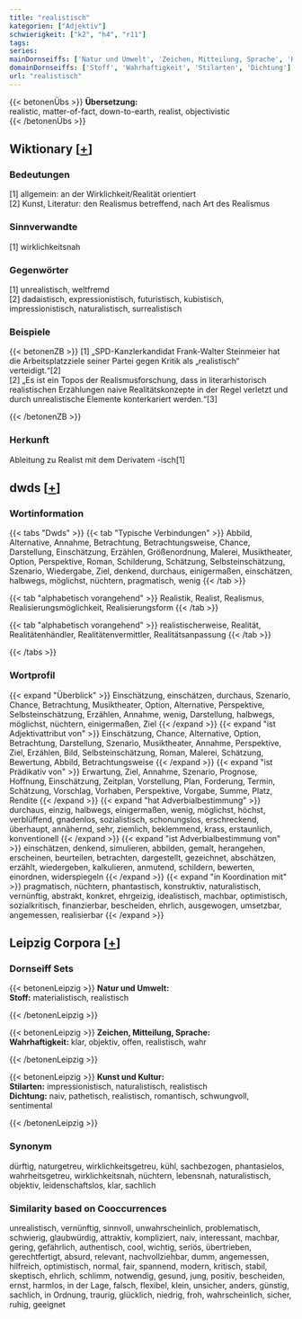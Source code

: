 ```yaml
---
title: "realistisch"
kategorien: ["Adjektiv"]
schwierigkeit: ["k2", "h4", "r11"]
tags:
series:
mainDornseiffs: ['Natur und Umwelt', 'Zeichen, Mitteilung, Sprache', 'Kunst und Kultur']
domainDornseiffs: ['Stoff', 'Wahrhaftigkeit', 'Stilarten', 'Dichtung']
url: "realistisch"
---
```


{{< betonenÜbs >}}
**Übersetzung:**  
realistic, matter-of-fact, down-to-earth, realist, objectivistic  
{{< /betonenÜbs >}}

## Wiktionary [[+](https://de.wiktionary.org/wiki/realistisch)]

### Bedeutungen
[1] allgemein: an der Wirklichkeit/Realität orientiert  
[2] Kunst, Literatur: den Realismus betreffend, nach Art des Realismus  

### Sinnverwandte
[1] wirklichkeitsnah  

### Gegenwörter
[1] unrealistisch, weltfremd  
[2] dadaistisch, expressionistisch, futuristisch, kubistisch, impressionistisch, naturalistisch, surrealistisch  

### Beispiele
{{< betonenZB >}}
[1] „SPD-Kanzlerkandidat Frank-Walter Steinmeier hat die Arbeitsplatzziele seiner Partei gegen Kritik als „realistisch“ verteidigt.“[2]  
[2] „Es ist ein Topos der Realismusforschung, dass in literarhistorisch realistischen Erzählungen naive Realitätskonzepte in der Regel verletzt und durch unrealistische Elemente konterkariert werden.“[3]  

{{< /betonenZB >}}
### Herkunft
Ableitung zu Realist mit dem Derivatem -isch[1]  



## dwds [[+](https://www.dwds.de/wb/realistisch)]

### Wortinformation
{{< tabs "Dwds" >}}
{{< tab "Typische Verbindungen" >}}
Abbild, Alternative, Annahme, Betrachtung, Betrachtungsweise, Chance, Darstellung, Einschätzung, Erzählen, Größenordnung, Malerei, Musiktheater, Option, Perspektive, Roman, Schilderung, Schätzung, Selbsteinschätzung, Szenario, Wiedergabe, Ziel, denkend, durchaus, einigermaßen, einschätzen, halbwegs, möglichst, nüchtern, pragmatisch, wenig
{{< /tab >}}

{{< tab "alphabetisch vorangehend" >}}
Realistik, Realist, Realismus, Realisierungsmöglichkeit, Realisierungsform
{{< /tab >}}

{{< tab "alphabetisch vorangehend" >}}
realistischerweise, Realität, Realitätenhändler, Realitätenvermittler, Realitätsanpassung
{{< /tab >}}

{{< /tabs >}}

### Wortprofil
{{< expand "Überblick" >}} Einschätzung, einschätzen, durchaus, Szenario, Chance, Betrachtung, Musiktheater, Option, Alternative, Perspektive, Selbsteinschätzung, Erzählen, Annahme, wenig, Darstellung, halbwegs, möglichst, nüchtern, einigermaßen, Ziel {{< /expand >}}
{{< expand "ist Adjektivattribut von" >}} Einschätzung, Chance, Alternative, Option, Betrachtung, Darstellung, Szenario, Musiktheater, Annahme, Perspektive, Ziel, Erzählen, Bild, Selbsteinschätzung, Roman, Malerei, Schätzung, Bewertung, Abbild, Betrachtungsweise {{< /expand >}}
{{< expand "ist Prädikativ von" >}} Erwartung, Ziel, Annahme, Szenario, Prognose, Hoffnung, Einschätzung, Zeitplan, Vorstellung, Plan, Forderung, Termin, Schätzung, Vorschlag, Vorhaben, Perspektive, Vorgabe, Summe, Platz, Rendite {{< /expand >}}
{{< expand "hat Adverbialbestimmung" >}} durchaus, einzig, halbwegs, einigermaßen, wenig, möglichst, höchst, verblüffend, gnadenlos, sozialistisch, schonungslos, erschreckend, überhaupt, annähernd, sehr, ziemlich, beklemmend, krass, erstaunlich, konventionell {{< /expand >}}
{{< expand "ist Adverbialbestimmung von" >}} einschätzen, denkend, simulieren, abbilden, gemalt, herangehen, erscheinen, beurteilen, betrachten, dargestellt, gezeichnet, abschätzen, erzählt, wiedergeben, kalkulieren, anmutend, schildern, bewerten, einordnen, widerspiegeln {{< /expand >}}
{{< expand "in Koordination mit" >}} pragmatisch, nüchtern, phantastisch, konstruktiv, naturalistisch, vernünftig, abstrakt, konkret, ehrgeizig, idealistisch, machbar, optimistisch, sozialkritisch, finanzierbar, bescheiden, ehrlich, ausgewogen, umsetzbar, angemessen, realisierbar {{< /expand >}}

## Leipzig Corpora [[+](https://corpora.uni-leipzig.de/en/res?word=realistisch&corpusId=deu_newscrawl-public_2018)]

### Dornseiff Sets
{{< betonenLeipzig >}}
**Natur und Umwelt:**  
**Stoff:** materialistisch, realistisch  

{{< /betonenLeipzig >}}


{{< betonenLeipzig >}}
**Zeichen, Mitteilung, Sprache:**  
**Wahrhaftigkeit:** klar, objektiv, offen, realistisch, wahr  

{{< /betonenLeipzig >}}


{{< betonenLeipzig >}}
**Kunst und Kultur:**  
**Stilarten:** impressionistisch, naturalistisch, realistisch  
**Dichtung:** naiv, pathetisch, realistisch, romantisch, schwungvoll, sentimental  

{{< /betonenLeipzig >}}

### Synonym
dürftig, naturgetreu, wirklichkeitsgetreu, kühl, sachbezogen, phantasielos, wahrheitsgetreu, wirklichkeitsnah, nüchtern, lebensnah, naturalistisch, objektiv, leidenschaftslos, klar, sachlich


### Similarity based on Cooccurrences
unrealistisch, vernünftig, sinnvoll, unwahrscheinlich, problematisch, schwierig, glaubwürdig, attraktiv, kompliziert, naiv, interessant, machbar, gering, gefährlich, authentisch, cool, wichtig, seriös, übertrieben, gerechtfertigt, absurd, relevant, nachvollziehbar, dumm, angemessen, hilfreich, optimistisch, normal, fair, spannend, modern, kritisch, stabil, skeptisch, ehrlich, schlimm, notwendig, gesund, jung, positiv, bescheiden, ernst, harmlos, in der Lage, falsch, flexibel, klein, unsicher, anders, günstig, sachlich, in Ordnung, traurig, glücklich, niedrig, froh, wahrscheinlich, sicher, ruhig, geeignet


